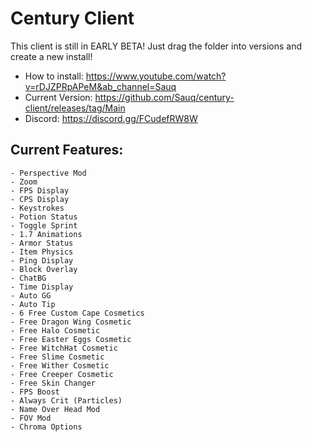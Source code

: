 # Century Client
This client is still in EARLY BETA! Just drag the folder into versions and create a new install!
- How to install: https://www.youtube.com/watch?v=rDJZPRpAPeM&ab_channel=Sauq
- Current Version: https://github.com/Sauq/century-client/releases/tag/Main
- Discord: https://discord.gg/FCudefRW8W

## Current Features:
```shell
- Perspective Mod
- Zoom
- FPS Display
- CPS Display
- Keystrokes
- Potion Status
- Toggle Sprint
- 1.7 Animations
- Armor Status
- Item Physics
- Ping Display
- Block Overlay
- ChatBG
- Time Display
- Auto GG
- Auto Tip
- 6 Free Custom Cape Cosmetics
- Free Dragon Wing Cosmetic
- Free Halo Cosmetic
- Free Easter Eggs Cosmetic
- Free WitchHat Cosmetic
- Free Slime Cosmetic
- Free Wither Cosmetic
- Free Creeper Cosmetic
- Free Skin Changer
- FPS Boost
- Always Crit (Particles)
- Name Over Head Mod
- FOV Mod
- Chroma Options

```
